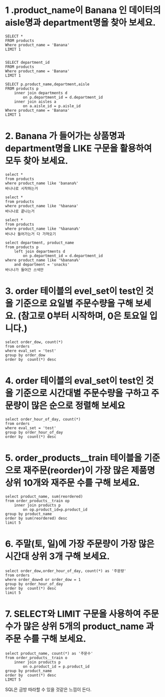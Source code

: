 # 1 .product_name이 Banana 인 데이터의 aisle명과 department명을 찾아 보세요.
```
SELECT *
FROM products
Where product_name = 'Banana'
LIMIT 1


SELECT department_id
FROM products
Where product_name = 'Banana'
LIMIT 1

SELECT p.product_name,department,aisle
FROM products p
	inner join departments d
		on p.department_id = d.department_id
	inner join aisles a
		on a.aisle_id = p.aisle_id 
Where product_name = 'Banana'
LIMIT 1

```
# 2. Banana 가 들어가는 상품명과 department명을 LIKE 구문을 활용하여 모두 찾아 보세요.
```
select *
from products
where product_name like 'banana%' 
바나나로 시작하는거

select *
from products
where product_name like '%banana'
바나나로 끝나는거

select *
from products
where product_name like '%banana%'
바나나 들어가는거 다 가져오기

select department, product_name
from products p
	left join departments d
		on p.department_id = d.department_id
where product_name like '%banana%'
	and department = 'snacks'
바나나가 들어간 스낵만

```

# 3. order 테이블의 evel_set이 test인 것을 기준으로 요일별 주문수량을 구해 보세요. (참고로 0부터 시작하며, 0은 토요일 입니다.)
```
select order_dow, count(*)
from orders
where eval_set = 'test'
group by order_dow
order by  count(*) desc
```

# 4. order 테이블의 eval_set이 test인 것을 기준으로 시간대별 주문수량을 구하고 주문량이 많은 순으로 정렬해 보세요
```
select order_hour_of_day, count(*)
from orders
where eval_set = 'test'
group by order_hour_of_day
order by  count(*) desc
```
# 5. order_products__train 테이블을 기준으로 재주문(reorder)이 가장 많은 제품명 상위 10개와 재주문 수를 구해 보세요.
```
select product_name, sum(reordered)
from order_products__train op
	inner join products p
		on op.product_id=p.product_id
group by product_name
order by sum(reordered) desc
limit 5
```
# 6. 주말(토, 일)에 가장 주문량이 가장 많은 시간대 상위 3개 구해 보세요.
```
select order_dow,order_hour_of_day, count(*) as '주문량'
from orders
where order_dow=0 or order_dow = 1
group by order_hour_of_day
order by  count(*) desc
limit 5
```
# 7. SELECT와 LIMIT 구문을 사용하여 주문수가 많은 상위 5개의 product_name 과 주문 수를 구해 보세요.
```
select product_name, count(*) as '주문수'
from order_products__train o
	inner join products p
		on o.product_id = p.product_id
group by product_name 
order by  count(*) desc
LIMIT 5
```

SQL은 금방 따라할 수 있을 것같은 느낌이 든다.  
